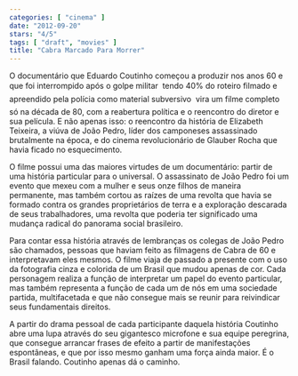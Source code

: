 ```yaml
---
categories: [ "cinema" ]
date: "2012-09-20"
stars: "4/5"
tags: [ "draft", "movies" ]
title: "Cabra Marcado Para Morrer"
---
```

O documentário que Eduardo Coutinho começou a produzir nos anos 60 e que foi interrompido após o golpe militar  tendo 40% do roteiro filmado e apreendido pela polícia como material subversivo  vira um filme completo só na década de 80, com a reabertura política e o reencontro do diretor e sua película. E não apenas isso: o reencontro da história de Elizabeth Teixeira, a viúva de João Pedro, líder dos camponeses assassinado brutalmente na época, e do cinema revolucionário de Glauber Rocha que havia ficado no esquecimento.

O filme possui uma das maiores virtudes de um documentário: partir de uma história particular para o universal. O assassinato de João Pedro foi um evento que mexeu com a mulher e seus onze filhos de maneira permanente, mas também cortou as raízes de uma revolta que havia se formado contra os grandes proprietários de terra e a exploração descarada de seus trabalhadores, uma revolta que poderia ter significado uma mudança radical do panorama social brasileiro.

Para contar essa história através de lembranças os colegas de João Pedro são chamados, pessoas que haviam feito as filmagens de Cabra de 60 e interpretavam eles mesmos. O filme viaja de passado a presente com o uso da fotografia cinza e colorida de um Brasil que mudou apenas de cor. Cada personagem realiza a função de interpretar um papel do evento particular, mas também representa a função de cada um de nós em uma sociedade partida, multifacetada e que não consegue mais se reunir para reivindicar seus fundamentais direitos.

A partir do drama pessoal de cada participante daquela história Coutinho abre uma lupa através do seu gigantesco microfone e sua equipe peregrina, que consegue arrancar frases de efeito a partir de manifestações espontâneas, e que por isso mesmo ganham uma força ainda maior. É o Brasil falando. Coutinho apenas dá o caminho.
